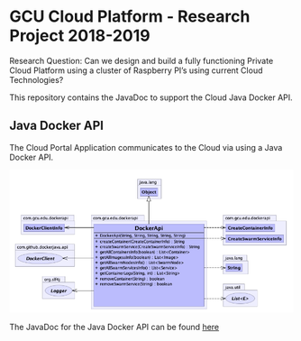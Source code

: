 
# GCU Cloud Platform - Research Project 2018-2019

Research Question: Can we design and build a fully functioning Private Cloud Platform using a cluster of Raspberry PI’s using current Cloud Technologies?

This repository contains the JavaDoc to support the Cloud Java Docker API.

Java Docker API
--------
The Cloud Portal Application communicates to the Cloud via using a Java Docker API.

<p align="center">
	<img src="docs/images/java-api-doc.png" alt="Java Docker API UML Class Diagram"/>
</p>

The JavaDoc for the Java Docker API can be found [here](http://htmlpreview.github.com/?http://github.com/markreha/cloudrdp/blob/master/java-api/docs/javadoc/index.html)

